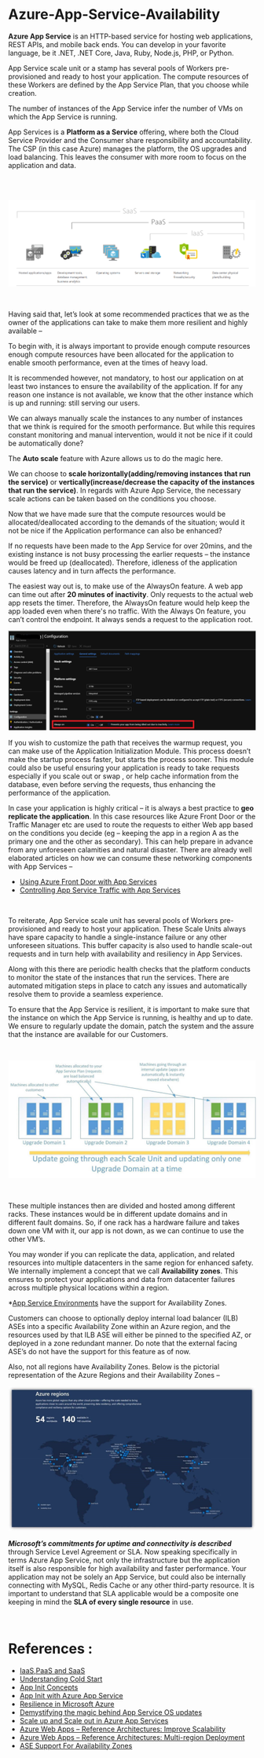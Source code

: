 # Azure-App-Service-Availability

**Azure App Service** is an HTTP-based service for hosting web applications, REST APIs, and mobile back ends. You can develop in your favorite language, be it .NET, .NET Core, Java, Ruby, Node.js, PHP, or Python.

App Service scale unit or a stamp has several pools of Workers pre-provisioned and ready to host your application. The compute resources of these Workers are defined by the App Service Plan, that you choose while creation.

The number of instances of the App Service infer the number of VMs on which the App Service is running.


App Services is a **Platform as a Service** offering, where both the Cloud Service Provider and the Consumer share responsibility and accountability. The CSP (in this case Azure) manages the platform, the OS upgrades and load balancing. This leaves the consumer with more room to focus on the application and data.


<br />
<br />


![overview](./media/IPS.PNG) 

<br />

Having said that, let’s look at some recommended practices that we as the owner of the applications can take to make them more resilient and highly available – 


To begin with, it is always important to provide enough compute resources enough compute resources have been allocated for the application to enable smooth performance, even at the times of heavy load.


It is recommended however, not mandatory, to host our application on at least two instances to ensure the availability of the application. If for any reason one instance is not available, we know that the other instance which is up and running: still serving our users. 

We can always manually scale the instances to any number of instances that we think is required for the smooth performance. But while this requires constant monitoring and manual intervention, would it not be nice if it could be automatically done? 

The **Auto scale** feature with Azure allows us to do the magic here.


We can choose to **scale horizontally(adding/removing instances that run the service)** or **vertically(increase/decrease the capacity of the instances that run the service)**. In regards with Azure App Service, the necessary scale actions can be taken based on the conditions you choose.


Now that we have made sure that the compute resources would be allocated/deallocated according to the demands of the situation; would it not be nice if the Application performance can also be enhanced?


If no requests have been made to the App Service for over 20mins, and the existing instance is not busy processing the earlier requests – the instance would be freed up (deallocated). 
Therefore, idleness of the application causes latency and in turn affects the performance.


The easiest way out is, to make use of the AlwaysOn feature. A web app can time out after **20 minutes of inactivity**. Only requests to the actual web app resets the timer. Therefore, the AlwaysOn feature would help keep the app loaded even when there's no traffic. With the Always On feature, you can’t control the endpoint. It always sends a request to the application root.

![Always On](./media/AlwaysOn.png)

If you wish to customize the path that receives the warmup request, you can make use of the Application Initialization Module. This process doesn’t make the startup process faster, but starts the process sooner.  This module could also be useful ensuring your application is ready to take requests especially if you scale out or swap , or help cache information from the database, even before serving the requests, thus enhancing the performance of the application.


In case your application is highly critical – it is always a best practice to **geo replicate the application**. In this case resources like Azure Front Door or the Traffic Manager etc are used to route the requests to either Web app based on the conditions you decide (eg – keeping the app in a region A as the primary one and the other as secondary). This can help prepare in advance from any unforeseen calamities and natural disaster.  There are already well elaborated articles on how we can consume these networking components with App Services – 

* [Using Azure Front Door with App Services](https://docs.microsoft.com/en-us/azure/architecture/reference-architectures/app-service-web-app/scalable-web-app#azure-front-door)
* [Controlling App Service Traffic with App Services](https://docs.microsoft.com/en-us/azure/app-service/web-sites-traffic-manager)


<br/>

To reiterate, App Service scale unit has several pools of Workers pre-provisioned and ready to host your application. These Scale Units always have spare capacity to handle a single-instance failure or any other unforeseen situations. This buffer capacity is also used to handle scale-out requests and in turn help with availability and resiliency in App Services.

Along with this there are periodic health checks that the platform conducts to monitor the state of the instances that run the services. There are automated mitigation steps in place to catch any issues and automatically resolve them to provide a seamless experience. 

To ensure that the App Service is resilient, it is important to make sure that the instance on which the App Service is running, is healthy and up to date. We ensure to regularly update the domain, patch the system and the assure that the instance are available for our Customers.

<br />

![Availability Sets](./media/update.png)

<br />

These multiple instances then are divided and hosted among different racks. These instances would be in different update domains and in different fault domains. So, if one rack has a hardware failure and takes down one VM with it, our app is not down, as we can continue to use the other VM’s.


You may wonder if you can replicate the data, application, and related resources into multiple datacenters in the same region for enhanced safety. We internally implement a concept that we call **Availability zones**. This ensures to protect your applications and data from datacenter failures across multiple physical locations within a region.

*[App Service Environments](https://docs.microsoft.com/en-us/azure/app-service/environment/intro) have the support for Availability Zones.


Customers can choose to optionally deploy internal load balancer (ILB) ASEs into a specific Availability Zone within an Azure region, and the resources used by that ILB ASE will either be pinned to the specified AZ, or deployed in a zone redundant manner.
Do note that the external facing ASE’s do not have the support for this feature as of now.

Also, not all regions have Availability Zones. Below is the pictorial representation of the Azure Regions and their Availability Zones –

![Availability Zone](./media/az.png)

**_Microsoft’s commitments for uptime and connectivity is described_** through Service Level Agreement or SLA. Now speaking specifically in terms Azure App Service, not only the infrastructure but the application itself is also responsible for high availability and faster performance. Your application may not be solely an App Service, but could also be internally connecting with MySQL, Redis Cache or any other third-party resource. It is important to understand that SLA applicable would be a composite one keeping in mind the **SLA of every single resource** in use.

<br />


# References :

* [IaaS,PaaS and SaaS](https://azure.microsoft.com/en-in/overview/what-is-paas/)
* [Understanding Cold Start](https://azure.microsoft.com/en-in/blog/understanding-serverless-cold-start/)
* [App Init Concepts](https://blog.baslijten.com/warmup-your-application-on-azure-app-service-when-scaling-up-and-swapping-slots-using-application-initialization/)
* [App Init with Azure App Service](https://docs.microsoft.com/en-us/azure/app-service/deploy-staging-slots)
* [Resilience in Microsoft Azure](https://azure.microsoft.com/mediahandler/files/resourcefiles/resilience-in-azure-whitepaper/Resilience%20in%20Azure.pdf)
* [Demystifying the magic behind App Service OS updates](https://azure.github.io/AppService/2018/01/18/Demystifying-the-magic-behind-App-Service-OS-updates.html)
* [Scale up and Scale out  in Azure App Services](https://azure.microsoft.com/en-in/blog/scaling-up-and-scaling-out-in-windows-azure-web-sites/)
* [Azure Web Apps – Reference Architectures: Improve Scalability](https://docs.microsoft.com/en-us/azure/architecture/reference-architectures/app-service-web-app/scalable-web-app)
* [Azure Web Apps – Reference Architectures: Multi-region Deployment](https://docs.microsoft.com/en-us/azure/architecture/reference-architectures/app-service-web-app/multi-region)
* [ASE Support For Availability Zones](https://azure.github.io/AppService/2019/12/12/App-Service-Environment-Support-for-Availability-Zones.html)
